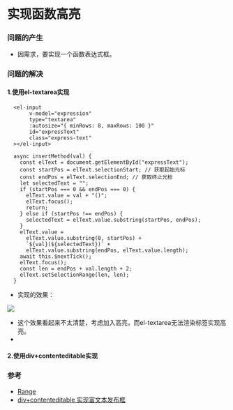 # 实现函数高亮
### 问题的产生
- 因需求，要实现一个函数表达式框。
### 问题的解决
#### 1.使用el-textarea实现
  ```
    <el-input
         v-model="expression"
         type="textarea"
         :autosize="{ minRows: 8, maxRows: 100 }"
         id="expressText"
         class="express-text"
    ></el-input>
    
    async insertMethod(val) {
      const elText = document.getElementById("expressText");
      const startPos = elText.selectionStart; // 获取起始光标
      const endPos = elText.selectionEnd; // 获取终止光标
      let selectedText = "";
      if (startPos === 0 && endPos === 0) {
        elText.value = val + "()";
        elText.focus();
        return;
      } else if (startPos !== endPos) {
        selectedText = elText.value.substring(startPos, endPos);
      }
      elText.value =
        elText.value.substring(0, startPos) +
        `${val}(${selectedText})` +
        elText.value.substring(endPos, elText.value.length);
      await this.$nextTick();
      elText.focus();
      const len = endPos + val.length + 2;
      elText.setSelectionRange(len, len);
    }
  ```
- 实现的效果：
<img src="https://github.com/ella-z/problems/blob/master/img/%E8%A1%A8%E8%BE%BE-textarea.PNG" >

- 这个效果看起来不太清楚，考虑加入高亮，而el-textarea无法渲染标签实现高亮。
- 
#### 2.使用div+contenteditable实现

### 参考
- [Range](https://developer.mozilla.org/zh-CN/docs/Web/API/Range)
- [div+contenteditable 实现富文本发布框](https://juejin.cn/post/6844903793864212494)
